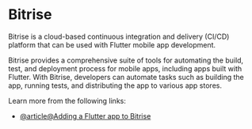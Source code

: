 # Bitrise

Bitrise is a cloud-based continuous integration and delivery (CI/CD) platform that can be used with Flutter mobile app development.

Bitrise provides a comprehensive suite of tools for automating the build, test, and deployment process for mobile apps, including apps built with Flutter. With Bitrise, developers can automate tasks such as building the app, running tests, and distributing the app to various app stores.

Learn more from the following links:

- [@article@Adding a Flutter app to Bitrise](https://devcenter.bitrise.io/en/getting-started/getting-started-with-flutter-apps)
